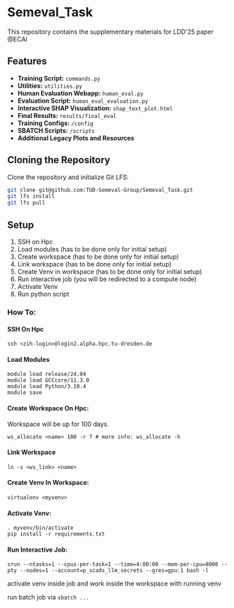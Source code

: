 # Semeval_Task

This repository contains the supplementary materials for LDD'25 paper @ECAI

## Features
- **Training Script:** `commands.py`
- **Utilities:** `utilities.py`
- **Human Evaluation Webapp:** `human_eval.py`
- **Evaluation Script:** `human_eval_evaluation.py`
- **Interactive SHAP Visualization:** `shap_text_plot.html`
- **Final Results:** `results/final_eval`
- **Training Configs:** `/config`
- **SBATCH Scripts:** `/scripts`
- **Additional Legacy Plots and Resources**

## Cloning the Repository

Clone the repository and initialize Git LFS:
```bash
git clone git@github.com:TUD-Semeval-Group/Semeval_Task.git
git lfs install
git lfs pull
```

## Setup

1. SSH on Hpc
2. Load modules (has to be done only for initial setup)
3. Create workspace (has to be done only for initial setup)
4. Link workspace (has to be done only for initial setup)
5. Create Venv in workspace (has to be done only for initial setup)
6. Run interactive job (you will be redirected to a compute node)
7. Activate Venv 
8. Run python script

### How To:
#### SSH On Hpc
```
ssh <zih-login>@login2.alpha.hpc.tu-dresden.de
```

#### Load Modules

```
module load release/24.04
module load GCCcore/11.3.0
module load Python/3.10.4
module save
```

#### Create Workspace On Hpc:
Workspace will be up for 100 days. 
```
ws_allocate <name> 100 -r 7 # more info: ws_allocate -h
```

#### Link Workspace
```
ln -s <ws_link> <name>
```

#### Create Venv In Workspace:
```
virtualenv <myvenv>
```

#### Activate Venv:
```
. myvenv/bin/activate
pip install -r requirements.txt
```

#### Run Interactive Job:
```
srun --ntasks=1 --cpus-per-task=1 --time=4:00:00 --mem-per-cpu=8000 --pty --nodes=1 --account=p_scads_llm_secrets --gres=gpu:1 bash -l
```

activate venv inside job
and work inside the workspace with running venv


run batch job via `sbatch ...` 

